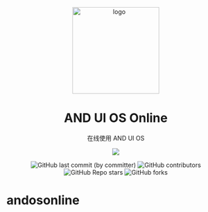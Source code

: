 <div align="center">
    <img align="center" src="https://and-dev-team.github.io/img/ANDOS.jpg" alt="logo" width="200">
    <h1 align="center">AND UI OS Online</h1>
    <p align="center">在线使用 AND UI OS</p>
    <p align="center">
        <img src="https://and-dev-team.github.io/img/team3.svg"/>
    </p>
    <img alt="GitHub last commit (by committer)" src="https://img.shields.io/github/last-commit/AND-Dev-Team/andosonline">
    <img alt="GitHub contributors" src="https://img.shields.io/github/contributors/AND-Dev-Team/andosonline">
    <img alt="GitHub Repo stars" src="https://img.shields.io/github/stars/AND-Dev-Team/andosonline">
    <img alt="GitHub forks" src="https://img.shields.io/github/forks/AND-Dev-Team/andosonline">
    </br>
</div>

# andosonline
